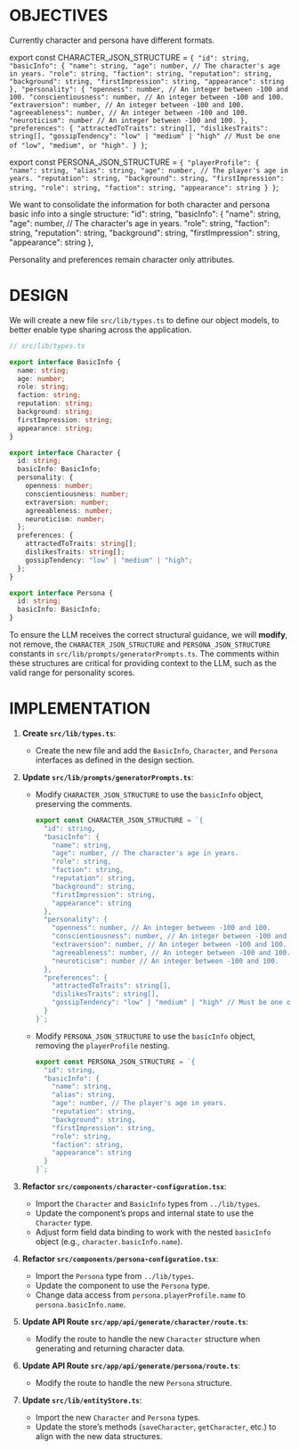 # OBJECTIVES

Currently character and persona have different formats.

export const CHARACTER_JSON_STRUCTURE = `{
  "id": string,
  "basicInfo": {
    "name": string,
    "age": number, // The character's age in years.
    "role": string,
    "faction": string,
    "reputation": string,
    "background": string,
    "firstImpression": string,
    "appearance": string
  },
  "personality": {
    "openness": number, // An integer between -100 and 100.
    "conscientiousness": number, // An integer between -100 and 100.
    "extraversion": number, // An integer between -100 and 100.
    "agreeableness": number, // An integer between -100 and 100.
    "neuroticism": number // An integer between -100 and 100.
  },
  "preferences": {
    "attractedToTraits": string[],
    "dislikesTraits": string[],
    "gossipTendency": "low" | "medium" | "high" // Must be one of "low", "medium", or "high".
  }
}`;

export const PERSONA_JSON_STRUCTURE = `{
  "playerProfile": {
    "name": string,
    "alias": string,
    "age": number, // The player's age in years.
    "reputation": string,
    "background": string,
    "firstImpression": string,
    "role": string,
    "faction": string,
    "appearance": string
  }
}`;


We want to consolidate the information for both character and persona basic info into a single structure:
"id": string,
"basicInfo": {
"name": string,
"age": number, // The character's age in years.
"role": string,
"faction": string,
"reputation": string,
"background": string,
"firstImpression": string,
"appearance": string
},

Personality and preferences remain character only attributes.

# DESIGN

We will create a new file `src/lib/types.ts` to define our object models, to better enable type sharing across the application.

```typescript
// src/lib/types.ts

export interface BasicInfo {
  name: string;
  age: number;
  role: string;
  faction: string;
  reputation: string;
  background: string;
  firstImpression: string;
  appearance: string;
}

export interface Character {
  id: string;
  basicInfo: BasicInfo;
  personality: {
    openness: number;
    conscientiousness: number;
    extraversion: number;
    agreeableness: number;
    neuroticism: number;
  };
  preferences: {
    attractedToTraits: string[];
    dislikesTraits: string[];
    gossipTendency: "low" | "medium" | "high";
  };
}

export interface Persona {
  id: string;
  basicInfo: BasicInfo;
}
```

To ensure the LLM receives the correct structural guidance, we will **modify**, not remove, the `CHARACTER_JSON_STRUCTURE` and `PERSONA_JSON_STRUCTURE` constants in `src/lib/prompts/generatorPrompts.ts`. The comments within these structures are critical for providing context to the LLM, such as the valid range for personality scores.

# IMPLEMENTATION

1.  **Create `src/lib/types.ts`**:
    *   Create the new file and add the `BasicInfo`, `Character`, and `Persona` interfaces as defined in the design section.

2.  **Update `src/lib/prompts/generatorPrompts.ts`**:
    *   Modify `CHARACTER_JSON_STRUCTURE` to use the `basicInfo` object, preserving the comments.
        ```typescript
        export const CHARACTER_JSON_STRUCTURE = `{
          "id": string,
          "basicInfo": {
            "name": string,
            "age": number, // The character's age in years.
            "role": string,
            "faction": string,
            "reputation": string,
            "background": string,
            "firstImpression": string,
            "appearance": string
          },
          "personality": {
            "openness": number, // An integer between -100 and 100.
            "conscientiousness": number, // An integer between -100 and 100.
            "extraversion": number, // An integer between -100 and 100.
            "agreeableness": number, // An integer between -100 and 100.
            "neuroticism": number // An integer between -100 and 100.
          },
          "preferences": {
            "attractedToTraits": string[],
            "dislikesTraits": string[],
            "gossipTendency": "low" | "medium" | "high" // Must be one of "low", "medium", or "high".
          }
        }`;
        ```
    *   Modify `PERSONA_JSON_STRUCTURE` to use the `basicInfo` object, removing the `playerProfile` nesting.
        ```typescript
        export const PERSONA_JSON_STRUCTURE = `{
          "id": string,
          "basicInfo": {
            "name": string,
            "alias": string,
            "age": number, // The player's age in years.
            "reputation": string,
            "background": string,
            "firstImpression": string,
            "role": string,
            "faction": string,
            "appearance": string
          }
        }`;
        ```

3.  **Refactor `src/components/character-configuration.tsx`**:
    *   Import the `Character` and `BasicInfo` types from `../lib/types`.
    *   Update the component’s props and internal state to use the `Character` type.
    *   Adjust form field data binding to work with the nested `basicInfo` object (e.g., `character.basicInfo.name`).

4.  **Refactor `src/components/persona-configuration.tsx`**:
    *   Import the `Persona` type from `../lib/types`.
    *   Update the component to use the `Persona` type.
    *   Change data access from `persona.playerProfile.name` to `persona.basicInfo.name`.

5.  **Update API Route `src/app/api/generate/character/route.ts`**:
    *   Modify the route to handle the new `Character` structure when generating and returning character data.

6.  **Update API Route `src/app/api/generate/persona/route.ts`**:
    *   Modify the route to handle the new `Persona` structure.

7.  **Update `src/lib/entityStore.ts`**:
    *   Import the new `Character` and `Persona` types.
    *   Update the store’s methods (`saveCharacter`, `getCharacter`, etc.) to align with the new data structures.
